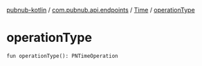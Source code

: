 [pubnub-kotlin](../../index.md) / [com.pubnub.api.endpoints](../index.md) / [Time](index.md) / [operationType](./operation-type.md)

# operationType

`fun operationType(): PNTimeOperation`